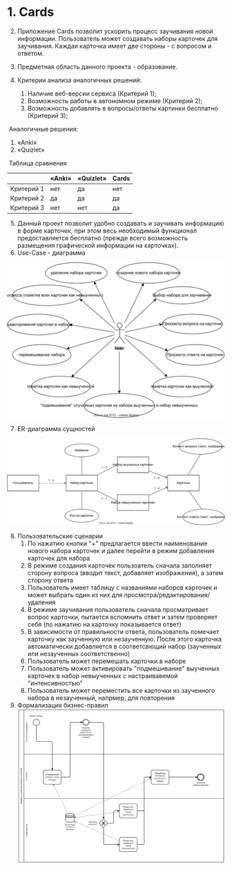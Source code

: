 # 1. Cards

2. Приложение Cards позволит ускорить процесс заучивания новой информации. Пользователь может создавать наборы карточек для заучивания. Каждая карточка имеет две стороны - с вопросом и ответом. 

3. Предметная область данного проекта - образование.

4. Критерии анализа аналогичных решений:
   1. Наличие веб-версии сервиса (Критерий 1);
   2. Возможность работы в автономном режиме (Критерий 2);
   3. Возможность добавлять в вопросы/ответы картинки бесплатно (Критерий 3);


​	Аналогичные решения:

1. «Anki»
2. «Quizlet»

​	Таблица сравнения

|            | «Anki» | «Quizlet» | Cards |
| ---------- | ------ | --------- | ----- |
| Критерий 1 | нет    | да        | нет   |
| Критерий 2 | да     | да        | да    |
| Критерий 3 | нет    | нет       | да    |



5. Данный проект позволит удобно создавать и заучивать информацию в форме карточек, при этом весь необходимый функционал предоставляется бесплатно (прежде всего возможность размещения графической информации на карточках). 
6. Use-Case - диаграмма

![Диаграмма без названия.drawio](img/use.svg)

7. ER-диаграмма сущностей

![Диаграмма без названия-Страница 2.drawio](img/er.svg)

8. Пользовательские сценарии
   1. По нажатию кнопки "+" предлагается ввести наименование нового набора карточек и далее перейти в режим добавления карточек для набора
   2. В режиме создания карточек пользоатель сначала заполняет сторону вопроса (вводит текст, добавляет изображения), а затем сторону ответа
   3. Пользователь имеет таблицу с названиями наборов карточек и может выбрать один из них для просмотра/редактирования/удаления
   4. В режиме заучивания пользователь сначала просматривает вопрос карточки, пытается вспомнить ответ и затем проверяет себя (по нажатию на карточку показывается ответ)
   5. В зависимости от правильности ответа, пользователь помечает карточку как заученную или незаученную. После этого карточка автоматически добавляется в соответсвющий набор (заученных или незаученных соответственно)
   6. Пользователь может перемешать карточки в наборе
   7. Пользователь может активировать "подмешивание" выученных карточек в набор невыученных с настраивавемой "интенсивностью"
   8. Пользователь может переместить все карточки из заученного набора в незаученный, напрмер, для повторения
9. Формализация бизнес-правил![diagram](img/bpmn.svg)

